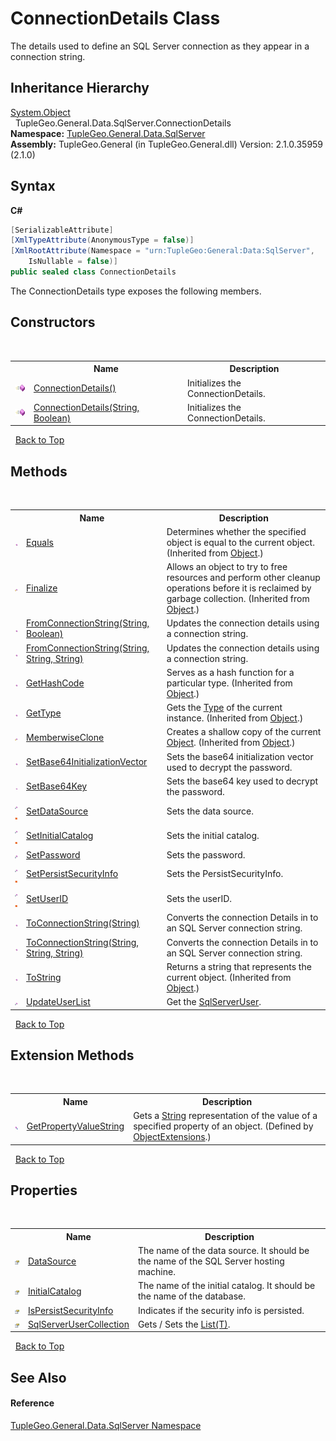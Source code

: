 # ConnectionDetails Class
 

The details used to define an SQL Server connection as they appear in a connection string.


## Inheritance Hierarchy
<a href="http://msdn2.microsoft.com/en-us/library/e5kfa45b" target="_blank">System.Object</a><br />&nbsp;&nbsp;TupleGeo.General.Data.SqlServer.ConnectionDetails<br />
**Namespace:**&nbsp;<a href="N_TupleGeo_General_Data_SqlServer">TupleGeo.General.Data.SqlServer</a><br />**Assembly:**&nbsp;TupleGeo.General (in TupleGeo.General.dll) Version: 2.1.0.35959 (2.1.0)

## Syntax

**C#**<br />
``` C#
[SerializableAttribute]
[XmlTypeAttribute(AnonymousType = false)]
[XmlRootAttribute(Namespace = "urn:TupleGeo:General:Data:SqlServer", 
	IsNullable = false)]
public sealed class ConnectionDetails
```

The ConnectionDetails type exposes the following members.


## Constructors
&nbsp;<table><tr><th></th><th>Name</th><th>Description</th></tr><tr><td>![Public method](media/pubmethod.gif "Public method")</td><td><a href="M_TupleGeo_General_Data_SqlServer_ConnectionDetails__ctor">ConnectionDetails()</a></td><td>
Initializes the ConnectionDetails.</td></tr><tr><td>![Public method](media/pubmethod.gif "Public method")</td><td><a href="M_TupleGeo_General_Data_SqlServer_ConnectionDetails__ctor_1">ConnectionDetails(String, Boolean)</a></td><td>
Initializes the ConnectionDetails.</td></tr></table>&nbsp;
<a href="#connectiondetails-class">Back to Top</a>

## Methods
&nbsp;<table><tr><th></th><th>Name</th><th>Description</th></tr><tr><td>![Public method](media/pubmethod.gif "Public method")</td><td><a href="http://msdn2.microsoft.com/en-us/library/bsc2ak47" target="_blank">Equals</a></td><td>
Determines whether the specified object is equal to the current object.
 (Inherited from <a href="http://msdn2.microsoft.com/en-us/library/e5kfa45b" target="_blank">Object</a>.)</td></tr><tr><td>![Protected method](media/protmethod.gif "Protected method")</td><td><a href="http://msdn2.microsoft.com/en-us/library/4k87zsw7" target="_blank">Finalize</a></td><td>
Allows an object to try to free resources and perform other cleanup operations before it is reclaimed by garbage collection.
 (Inherited from <a href="http://msdn2.microsoft.com/en-us/library/e5kfa45b" target="_blank">Object</a>.)</td></tr><tr><td>![Public method](media/pubmethod.gif "Public method")</td><td><a href="M_TupleGeo_General_Data_SqlServer_ConnectionDetails_FromConnectionString">FromConnectionString(String, Boolean)</a></td><td>
Updates the connection details using a connection string.</td></tr><tr><td>![Public method](media/pubmethod.gif "Public method")</td><td><a href="M_TupleGeo_General_Data_SqlServer_ConnectionDetails_FromConnectionString_1">FromConnectionString(String, String, String)</a></td><td>
Updates the connection details using a connection string.</td></tr><tr><td>![Public method](media/pubmethod.gif "Public method")</td><td><a href="http://msdn2.microsoft.com/en-us/library/zdee4b3y" target="_blank">GetHashCode</a></td><td>
Serves as a hash function for a particular type.
 (Inherited from <a href="http://msdn2.microsoft.com/en-us/library/e5kfa45b" target="_blank">Object</a>.)</td></tr><tr><td>![Public method](media/pubmethod.gif "Public method")</td><td><a href="http://msdn2.microsoft.com/en-us/library/dfwy45w9" target="_blank">GetType</a></td><td>
Gets the <a href="http://msdn2.microsoft.com/en-us/library/42892f65" target="_blank">Type</a> of the current instance.
 (Inherited from <a href="http://msdn2.microsoft.com/en-us/library/e5kfa45b" target="_blank">Object</a>.)</td></tr><tr><td>![Protected method](media/protmethod.gif "Protected method")</td><td><a href="http://msdn2.microsoft.com/en-us/library/57ctke0a" target="_blank">MemberwiseClone</a></td><td>
Creates a shallow copy of the current <a href="http://msdn2.microsoft.com/en-us/library/e5kfa45b" target="_blank">Object</a>.
 (Inherited from <a href="http://msdn2.microsoft.com/en-us/library/e5kfa45b" target="_blank">Object</a>.)</td></tr><tr><td>![Public method](media/pubmethod.gif "Public method")</td><td><a href="M_TupleGeo_General_Data_SqlServer_ConnectionDetails_SetBase64InitializationVector">SetBase64InitializationVector</a></td><td>
Sets the base64 initialization vector used to decrypt the password.</td></tr><tr><td>![Public method](media/pubmethod.gif "Public method")</td><td><a href="M_TupleGeo_General_Data_SqlServer_ConnectionDetails_SetBase64Key">SetBase64Key</a></td><td>
Sets the base64 key used to decrypt the password.</td></tr><tr><td>![Private method](media/privmethod.gif "Private method")![Static member](media/static.gif "Static member")</td><td><a href="M_TupleGeo_General_Data_SqlServer_ConnectionDetails_SetDataSource">SetDataSource</a></td><td>
Sets the data source.</td></tr><tr><td>![Private method](media/privmethod.gif "Private method")![Static member](media/static.gif "Static member")</td><td><a href="M_TupleGeo_General_Data_SqlServer_ConnectionDetails_SetInitialCatalog">SetInitialCatalog</a></td><td>
Sets the initial catalog.</td></tr><tr><td>![Private method](media/privmethod.gif "Private method")</td><td><a href="M_TupleGeo_General_Data_SqlServer_ConnectionDetails_SetPassword">SetPassword</a></td><td>
Sets the password.</td></tr><tr><td>![Private method](media/privmethod.gif "Private method")![Static member](media/static.gif "Static member")</td><td><a href="M_TupleGeo_General_Data_SqlServer_ConnectionDetails_SetPersistSecurityInfo">SetPersistSecurityInfo</a></td><td>
Sets the PersistSecurityInfo.</td></tr><tr><td>![Private method](media/privmethod.gif "Private method")![Static member](media/static.gif "Static member")</td><td><a href="M_TupleGeo_General_Data_SqlServer_ConnectionDetails_SetUserID">SetUserID</a></td><td>
Sets the userID.</td></tr><tr><td>![Public method](media/pubmethod.gif "Public method")</td><td><a href="M_TupleGeo_General_Data_SqlServer_ConnectionDetails_ToConnectionString">ToConnectionString(String)</a></td><td>
Converts the connection Details in to an SQL Server connection string.</td></tr><tr><td>![Public method](media/pubmethod.gif "Public method")</td><td><a href="M_TupleGeo_General_Data_SqlServer_ConnectionDetails_ToConnectionString_1">ToConnectionString(String, String, String)</a></td><td>
Converts the connection Details in to an SQL Server connection string.</td></tr><tr><td>![Public method](media/pubmethod.gif "Public method")</td><td><a href="http://msdn2.microsoft.com/en-us/library/7bxwbwt2" target="_blank">ToString</a></td><td>
Returns a string that represents the current object.
 (Inherited from <a href="http://msdn2.microsoft.com/en-us/library/e5kfa45b" target="_blank">Object</a>.)</td></tr><tr><td>![Private method](media/privmethod.gif "Private method")</td><td><a href="M_TupleGeo_General_Data_SqlServer_ConnectionDetails_UpdateUserList">UpdateUserList</a></td><td>
Get the <a href="T_TupleGeo_General_Data_SqlServer_SqlServerUser">SqlServerUser</a>.</td></tr></table>&nbsp;
<a href="#connectiondetails-class">Back to Top</a>

## Extension Methods
&nbsp;<table><tr><th></th><th>Name</th><th>Description</th></tr><tr><td>![Public Extension Method](media/pubextension.gif "Public Extension Method")</td><td><a href="M_TupleGeo_General_ObjectExtensions_GetPropertyValueString">GetPropertyValueString</a></td><td>
Gets a <a href="http://msdn2.microsoft.com/en-us/library/s1wwdcbf" target="_blank">String</a> representation of the value of a specified property of an object.
 (Defined by <a href="T_TupleGeo_General_ObjectExtensions">ObjectExtensions</a>.)</td></tr></table>&nbsp;
<a href="#connectiondetails-class">Back to Top</a>

## Properties
&nbsp;<table><tr><th></th><th>Name</th><th>Description</th></tr><tr><td>![Public property](media/pubproperty.gif "Public property")</td><td><a href="P_TupleGeo_General_Data_SqlServer_ConnectionDetails_DataSource">DataSource</a></td><td>
The name of the data source. It should be the name of the SQL Server hosting machine.</td></tr><tr><td>![Public property](media/pubproperty.gif "Public property")</td><td><a href="P_TupleGeo_General_Data_SqlServer_ConnectionDetails_InitialCatalog">InitialCatalog</a></td><td>
The name of the initial catalog. It should be the name of the database.</td></tr><tr><td>![Public property](media/pubproperty.gif "Public property")</td><td><a href="P_TupleGeo_General_Data_SqlServer_ConnectionDetails_IsPersistSecurityInfo">IsPersistSecurityInfo</a></td><td>
Indicates if the security info is persisted.</td></tr><tr><td>![Public property](media/pubproperty.gif "Public property")</td><td><a href="P_TupleGeo_General_Data_SqlServer_ConnectionDetails_SqlServerUserCollection">SqlServerUserCollection</a></td><td>
Gets / Sets the <a href="http://msdn2.microsoft.com/en-us/library/6sh2ey19" target="_blank">List(T)</a>.</td></tr></table>&nbsp;
<a href="#connectiondetails-class">Back to Top</a>

## See Also


#### Reference
<a href="N_TupleGeo_General_Data_SqlServer">TupleGeo.General.Data.SqlServer Namespace</a><br />